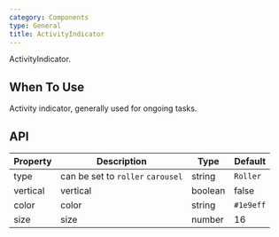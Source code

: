 ```yaml
---
category: Components
type: General
title: ActivityIndicator
---
```


ActivityIndicator.

## When To Use

Activity indicator, generally used for ongoing tasks.

## API

| Property | Description                       | Type    | Default   |
| -------- | --------------------------------- | ------- | --------- |
| type     | can be set to `roller` `carousel` | string  | `Roller`  |
| vertical | vertical                          | boolean | false     |
| color    | color                             | string  | `#1e9eff` |
| size     | size                              | number  | 16        |
